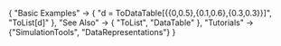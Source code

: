 {
  "Basic Examples" -> {
    "d = ToDataTable[{{0,0.5},{0.1,0.6},{0.3,0.3}}]",
    "ToList[d]"
    },
  "See Also" -> {
    "ToList", "DataTable"
   },
  "Tutorials" -> {"SimulationTools", "DataRepresentations"}
}
